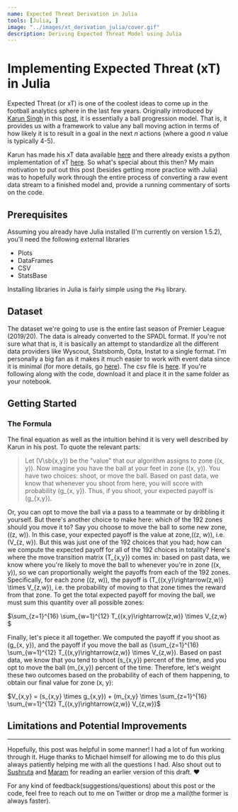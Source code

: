 ```yaml
---
name: Expected Threat Derivation in Julia
tools: [Julia, ]
image: "../images/xt_derivation_julia/cover.gif" 
description: Deriving Expected Threat Model using Julia
---
```


# Implementing Expected Threat (xT) in Julia

Expected Threat (or xT) is one of the coolest ideas to come up in the football analytics sphere in the last few years. Originally introduced by [Karun Singh](https://twitter.com/karun1710) in this [post](https://karun.in/blog/expected-threat.html), it is essentially a ball progression model. That is, it provides us with a framework to value any ball moving action in terms of how likely it is to result in a goal in the next *n* actions (where a good *n* value is typically 4-5). 

Karun has made his xT data available [here](https://karun.in/blog/data/open_xt_12x8_v1.json) and there already exists a python implementation of xT [here](https://github.com/ML-KULeuven/socceraction/blob/master/socceraction/xthreat.py). So what's special about this then? My main motivation to put out this post (besides getting more practice with Julia) was to hopefully work through the entire process of converting a raw event data stream to a finished model and, provide a running commentary of sorts on the code.  


## Prerequisites

Assuming you already have Julia installed (I'm currently on version 1.5.2), you'll need the following external libraries

* Plots
* DataFrames
* CSV
* StatsBase

Installing libraries in Julia is fairly simple using the `Pkg` library. 


## Dataset

The dataset we're going to use is the entire last season of Premier League (2019/20). The data is already converted to the SPADL format. If you're not sure what that is, it is basically an attempt to standardize all the different data providers like Wyscout, Statsbomb, Opta, Instat to a single format. I'm personally a big fan as it makes it much easier to work with event data since it is minimal (for more details, go [here](https://github.com/TomDecroos/atomic-spadl#1-conversion-from-event-stream-format-to-spadl)). The csv file is [here](https://github.com/sharmaabhishekk/random_stuff/blob/master/xt_derivation_julia/xt_pre_data.csv). If you're following along with the code, download it and place it in the same folder as your notebook. 

## Getting Started


### The Formula

The final equation as well as the intuition behind it is very well described by Karun in his post. To quote the relevant parts:

> Let \(V\sb{x,y}\) be the "value" that our algorithm assigns to zone \((x, y)\). Now imagine you have the ball at your feet in zone \((x, y)\). You have two choices: shoot, or move the ball. Based on past data, we know that whenever you shoot from here, you will score with probability \(g_{x, y}\). Thus, if you shoot, your expected payoff is \(g_{x,y}\).

Or, you can opt to move the ball via a pass to a teammate or by dribbling it yourself. But there's another choice to make here: which of the 192 zones should you move it to? Say you choose to move the ball to some new zone, \((z, w)\). In this case, your expected payoff is the value at zone,\((z, w)\), i.e. \(V_{z, w}\). But this was just one of the 192 choices that you had; how can we compute the expected payoff for all of the 192 choices in totality? Here's where the move transition matrix \(T_{x,y}\) comes in: based on past data, we know where you're likely to move the ball to whenever you're in zone \((x, y)\), so we can proportionally weight the payoffs from each of the 192 zones. Specifically, for each zone \((z, w)\), the payoff is \(T_{(x,y)\rightarrow(z,w)} \times V_{z,w}\), i.e. the probability of moving to that zone times the reward from that zone. To get the total expected payoff for moving the ball, we must sum this quantity over all possible zones:

$\sum_{z=1}^{16} \sum_{w=1}^{12} T_{(x,y)\rightarrow(z,w)} \times V_{z,w} $

Finally, let's piece it all together. We computed the payoff if you shoot as \(g_{x, y}\), and the payoff if you move the ball as 
 \(\sum_{z=1}^{16} \sum_{w=1}^{12} T_{(x,y)\rightarrow(z,w)} \times V_{z,w}\). Based on past data, we know that you tend to shoot \(s_{x,y}\) percent of the time, and you opt to move the ball \(m_{x,y}\) percent of the time. Therefore, let's weight these two outcomes based on the probability of each of them happening, to obtain our final value for zone \(x, y\):

$V_{x,y} = (s_{x,y} \times g_{x,y}) + (m_{x,y} \times \sum_{z=1}^{16} \sum_{w=1}^{12} T_{(x,y)\rightarrow(z,w)} V_{z,w})$




## Limitations and Potential Improvements




_______

Hopefully, this post was helpful in some manner! I had a lot of fun working through it. Huge thanks to Michael himself for allowing me to do this plus always patiently helping me with all the questions I had. Also shout out to [Sushruta](https://twitter.com/nandy_sd) and [Maram](https://twitter.com/maramperninety) for reading an earlier version of this draft. :heart:

For any kind of feedback(suggestions/questions) about this post or the code, feel free to reach out to me on Twitter or drop me a mail(the former is always faster).














